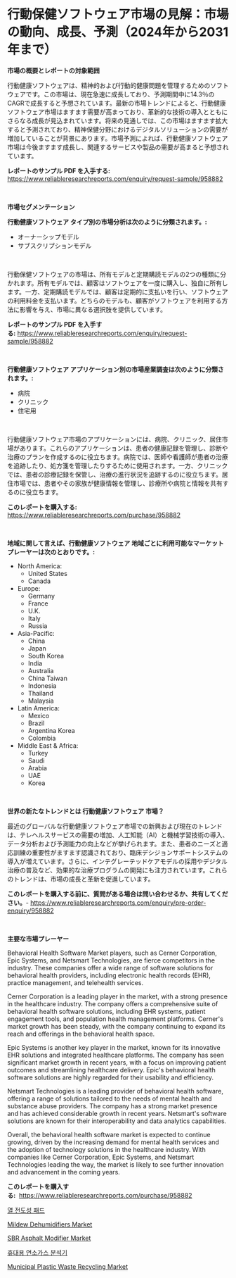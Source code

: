 <p><h1>行動保健ソフトウェア市場の見解：市場の動向、成長、予測（2024年から2031年まで）</h1></p><p><strong>市場の概要とレポートの対象範囲</strong></p>
<p><p>行動健康ソフトウェアは、精神的および行動的健康問題を管理するためのソフトウェアです。この市場は、現在急速に成長しており、予測期間中に14.3％のCAGRで成長すると予想されています。最新の市場トレンドによると、行動健康ソフトウェア市場はますます需要が高まっており、革新的な技術の導入とともにさらなる成長が見込まれています。将来の見通しでは、この市場はますます拡大すると予測されており、精神保健分野におけるデジタルソリューションの需要が増加していることが背景にあります。市場予測によれば、行動健康ソフトウェア市場は今後ますます成長し、関連するサービスや製品の需要が高まると予想されています。</p></p>
<p><strong>レポートのサンプル PDF を入手する:</strong> <a href="https://www.reliableresearchreports.com/enquiry/request-sample/958882">https://www.reliableresearchreports.com/enquiry/request-sample/958882</a></p>
<p>&nbsp;</p>
<p><strong>市場セグメンテーション</strong></p>
<p><strong>行動健康ソフトウェア タイプ別の市場分析は次のように分類されます。:</strong></p>
<p><ul><li>オーナーシップモデル</li><li>サブスクリプションモデル</li></ul></p>
<p>&nbsp;</p>
<p><p>行動保健ソフトウェアの市場は、所有モデルと定期購読モデルの2つの種類に分かれます。所有モデルでは、顧客はソフトウェアを一度に購入し、独自に所有します。一方、定期購読モデルでは、顧客は定期的に支払いを行い、ソフトウェアの利用料金を支払います。どちらのモデルも、顧客がソフトウェアを利用する方法に影響を与え、市場に異なる選択肢を提供しています。</p></p>
<p><strong>レポートのサンプル PDF を入手する:</strong>&nbsp;<a href="https://www.reliableresearchreports.com/enquiry/request-sample/958882">https://www.reliableresearchreports.com/enquiry/request-sample/958882</a></p>
<p>&nbsp;</p>
<p><strong> 行動健康ソフトウェア アプリケーション別の市場産業調査は次のように分類されます。:</strong></p>
<p><ul><li>病院</li><li>クリニック</li><li>住宅用</li></ul></p>
<p>&nbsp;</p>
<p><p>行動健康ソフトウェア市場のアプリケーションには、病院、クリニック、居住市場があります。これらのアプリケーションは、患者の健康記録を管理し、診断や治療のプランを作成するのに役立ちます。病院では、医師や看護師が患者の治療を追跡したり、処方箋を管理したりするために使用されます。一方、クリニックでは、患者の診療記録を保管し、治療の進行状況を追跡するのに役立ちます。居住市場では、患者やその家族が健康情報を管理し、診療所や病院と情報を共有するのに役立ちます。</p></p>
<p><strong>このレポートを購入する:</strong>&nbsp; <a href="https://www.reliableresearchreports.com/purchase/958882">https://www.reliableresearchreports.com/purchase/958882</a></p>
<p>&nbsp;</p>
<p><strong>地域に関して言えば、行動健康ソフトウェア 地域ごとに利用可能なマーケットプレーヤーは次のとおりです。:</strong></p>
<p><ul>
    <li>
        North America:
        <ul>
            <li>United States</li>
            <li>Canada</li>
        </ul>
    </li>
    <li>
        Europe:
        <ul>
            <li>Germany</li>
            <li>France</li>
            <li>U.K.</li>
            <li>Italy</li>
            <li>Russia</li>
        </ul>
    </li>
    <li>
        Asia-Pacific:
        <ul>
            <li>China</li>
            <li>Japan</li>
            <li>South Korea</li>
            <li>India</li>
            <li>Australia</li>
            <li>China Taiwan</li>
            <li>Indonesia</li>
            <li>Thailand</li>
            <li>Malaysia</li>
        </ul>
    </li>
    <li>
        Latin America:
        <ul>
            <li>Mexico</li>
            <li>Brazil</li>
            <li>Argentina Korea</li>
            <li>Colombia</li>
        </ul>
    </li>
    <li>
        Middle East & Africa:
        <ul>
            <li>Turkey</li>
            <li>Saudi</li>
            <li>Arabia</li>
            <li>UAE</li>
            <li>Korea</li>
        </ul>
    </li>
    </ul></p>
<p>&nbsp;</p>
<p><strong>世界の新たなトレンドとは 行動健康ソフトウェア 市場？</strong></p>
<p><p>最近のグローバルな行動健康ソフトウェア市場での新興および現在のトレンドは、テレヘルスサービスの需要の増加、人工知能（AI）と機械学習技術の導入、データ分析および予測能力の向上などが挙げられます。また、患者のニーズと適応訓練の重要性がますます認識されており、臨床デシジョンサポートシステムの導入が増えています。さらに、インテグレーテッドケアモデルの採用やデジタル治療の普及など、効果的な治療プログラムの開発にも注力されています。これらのトレンドは、市場の成長と革新を促進しています。</p></p>
<p><strong>このレポートを購入する前に、質問がある場合は問い合わせるか、共有してください。</strong>- <a href="https://www.reliableresearchreports.com/enquiry/pre-order-enquiry/958882">https://www.reliableresearchreports.com/enquiry/pre-order-enquiry/958882</a></p>
<p>&nbsp;</p>
<p><strong>主要な市場プレーヤー</strong></p>
<p><p>Behavioral Health Software Market players, such as Cerner Corporation, Epic Systems, and Netsmart Technologies, are fierce competitors in the industry. These companies offer a wide range of software solutions for behavioral health providers, including electronic health records (EHR), practice management, and telehealth services.</p><p>Cerner Corporation is a leading player in the market, with a strong presence in the healthcare industry. The company offers a comprehensive suite of behavioral health software solutions, including EHR systems, patient engagement tools, and population health management platforms. Cerner's market growth has been steady, with the company continuing to expand its reach and offerings in the behavioral health space.</p><p>Epic Systems is another key player in the market, known for its innovative EHR solutions and integrated healthcare platforms. The company has seen significant market growth in recent years, with a focus on improving patient outcomes and streamlining healthcare delivery. Epic's behavioral health software solutions are highly regarded for their usability and efficiency.</p><p>Netsmart Technologies is a leading provider of behavioral health software, offering a range of solutions tailored to the needs of mental health and substance abuse providers. The company has a strong market presence and has achieved considerable growth in recent years. Netsmart's software solutions are known for their interoperability and data analytics capabilities.</p><p>Overall, the behavioral health software market is expected to continue growing, driven by the increasing demand for mental health services and the adoption of technology solutions in the healthcare industry. With companies like Cerner Corporation, Epic Systems, and Netsmart Technologies leading the way, the market is likely to see further innovation and advancement in the coming years.</p></p>
<p><strong>このレポートを購入する:</strong>&nbsp;&nbsp;<a href="https://www.reliableresearchreports.com/purchase/958882">https://www.reliableresearchreports.com/purchase/958882</a></p>
<p><p><a href="https://medium.com/@cgrillo63/%EC%97%B4-%EC%A0%84%EB%8F%84%EC%84%B1-%ED%8C%A8%EB%93%9C-%EC%8B%9C%EC%9E%A5-%EC%84%B1%EA%B3%B5%EC%A0%81%EC%9D%B8-%EB%B9%84%EC%A6%88%EB%8B%88%EC%8A%A4-%EC%A0%84%EB%9E%B5%EC%9D%98-%EC%97%B4%EC%87%A0-2031%EB%85%84%EA%B9%8C%EC%A7%80-%EC%98%88%EC%B8%A1-5681183fb151">열 전도성 패드</a></p><p><a href="https://summer-dogwood-3e9.notion.site/Mildew-Dehumidifiers-Market-Size-and-Growth-Market-Segmentation-Regional-and-Country-Breakdowns-a-079553a99e534285b43221574fc23932">Mildew Dehumidifiers Market</a></p><p><a href="https://view.publitas.com/reportprime-1/sbr-asphalt-modifier-market-share-market-new-trends-analysis-report-by-type-by-application-by-end-use-by-region-and-segment-forecasts-2024-2031/">SBR Asphalt Modifier Market</a></p><p><a href="https://medium.com/@cgrillo63/%ED%9C%B4%EB%8C%80%EC%9A%A9-%EC%97%B0%EA%B8%B0-%EA%B0%80%EC%8A%A4-%EB%B6%84%EC%84%9D%EA%B8%B0-%EC%8B%9C%EC%9E%A5-%EA%B7%9C%EB%AA%A8-%EC%8B%9C%EC%9E%A5-%EC%A0%84%EB%A7%9D-%EB%B0%8F-%EC%8B%9C%EC%9E%A5-%EC%98%88%EC%B8%A1-2024%EB%85%84%EB%B6%80%ED%84%B0-2031%EB%85%84-c897f8cbc6e7">휴대용 연소가스 분석기</a></p><p><a href="https://view.publitas.com/reportprime-1/municipal-plastic-waste-recycling-market-a-comprehensive-report-of-its-market-share-growth-trends-2024-2031/">Municipal Plastic Waste Recycling Market</a></p></p>